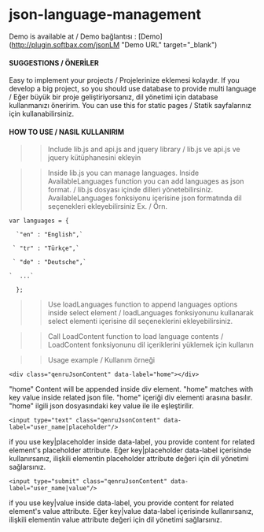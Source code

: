 # json-language-management


Demo is available at / Demo bağlantısı : [Demo](http://plugin.softbax.com/jsonLM "Demo URL" target="_blank")


#### SUGGESTIONS / ÖNERİLER

Easy to implement your projects / Projelerinize eklemesi kolaydır.
If you develop a big project, so you should use database to provide multi language / Eğer büyük bir proje geliştiriyorsanız, dil yönetimi için database kullanmanızı öneririm.
You can use this for static pages / Statik sayfalarınız için kullanabilirsiniz.

#### HOW TO USE / NASIL KULLANIRIM

>> Include lib.js and api.js and jquery library / lib.js ve api.js ve jquery kütüphanesini ekleyin

>> Inside lib.js you can manage languages. Inside AvailableLanguages function you can add languages as json format. / lib.js dosyası içinde dilleri yönetebilirsiniz. AvailableLanguages fonksiyonu içerisine json formatında dil seçenekleri ekleyebilirsiniz
Ex. / Örn.

`var languages = {`

      `"en" : "English",`
      
     ` "tr" : "Türkçe",`
     
     ` "de" : "Deutsche",`
     
    `  ...`
    
  `  };`
    
>> Use loadLanguages function to append languages options inside select element / loadLanguages fonksiyonunu kullanarak select elementi içerisine dil seçeneklerini ekleyebilirsiniz.

>> Call LoadContent function to load language contents / LoadContent fonksiyonunu dil içeriklerini yüklemek için kullanın

>> Usage example / Kullanım örneği

`<div class="qenruJsonContent" data-label="home"></div>`

"home" Content will be appended inside div element. "home" matches with key value inside related json file.
"home" içeriği div elementi arasına basılır. "home" ilgili json dosyasındaki key value ile ile eşleştirilir.

`<input type="text" class="qenruJsonContent" data-label="user_name|placeholder"/>`

if you use key|placeholder inside data-label, you provide content for related element's placeholder attribute.
Eğer key|placeholder data-label içerisinde kullanırsanız, ilişkili elementin placeholder attribute değeri için dil yönetimi sağlarsınız.

`<input type="submit" class="qenruJsonContent" data-label="user_name|value"/>`

if you use key|value inside data-label, you provide content for related element's value attribute.
Eğer key|value data-label içerisinde kullanırsanız, ilişkili elementin value attribute değeri için dil yönetimi sağlarsınız.


